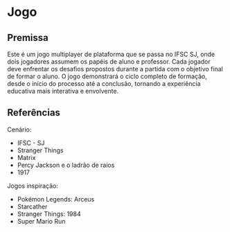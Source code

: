 # Jogo

## Premissa

Este é um jogo multiplayer de plataforma que se passa no IFSC SJ, onde dois jogadores assumem os papéis de aluno e professor. Cada jogador deve enfrentar os desafios propostos durante a partida com o objetivo final de formar o aluno. O jogo demonstrará o ciclo completo de formação, desde o início do processo até a conclusão, tornando a experiência educativa mais interativa e envolvente.

## Referências

Cenário: 
- IFSC - SJ 
- Stranger Things 
- Matrix 
- Percy Jackson e o ladrão de raios 
- 1917

Jogos inspiração: 

- Pokémon Legends: Arceus 
- Starcather
- Stranger Things: 1984
- Super Mario Run